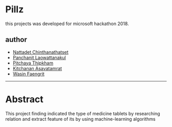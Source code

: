 # Pillz

this projects was developed for microsoft hackathon 2018.

## author

- [Nattadet Chinthanathatset](https://www.linkedin.com/in/nattadetc/)
- [Panchanit Laowattanakul](https://www.linkedin.com/in/panchanit-lao/)
- [Pitchaya Thipkham](https://www.linkedin.com/in/pitchaya-thipkham-340829190/)
- [Kitchanan Asavatamrat](https://www.linkedin.com/in/kitchananasava/)
- [Wasin Faengrit](https://www.linkedin.com/in/wasin-faengrit-567b70187/)

---

# Abstract

This project finding indicated the type of medicine tablets by researching relation and extract feature of its by using machine-learning algorithms
